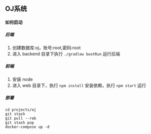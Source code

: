 ## OJ系统

#### 如何启动

##### 后端

1. 创建数据库:oj，账号:root,密码:root
2. 进入 backend 目录下执行 `./gradlew bootRun` 运行后端


##### 前端

1. 安装 node
2. 进入 web 目录下，执行 `npm install` 安装依赖，执行 `npm start` 运行

##### 部署

```
cd projects/oj
git stash
git pull --reb
git stash pop
docker-compose up -d
```